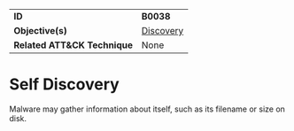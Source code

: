 |||
|---------|------------------------|
|**ID**|**B0038**|
|**Objective(s)**|[Discovery](https://github.com/MBCProject/mbc-beta/tree/master/discovery)|
|**Related ATT&CK Technique**|None|


Self Discovery
==============
Malware may gather information about itself, such as its filename or size on disk. 

